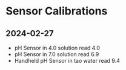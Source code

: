 # Sensor Calibrations

## 2024-02-27

- pH Sensor in 4.0 solution read 4.0
- pH Sensor in 7.0 solution read 6.9
- Handheld pH Sensor in tao water read 9.4 
